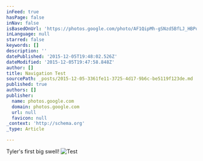```yaml
---
inFeed: true
hasPage: false
inNav: false
isBasedOnUrl: 'https://photos.google.com/photo/AF1QipMh-gSNzd5BfLJ_HBPqQDilxSZrlc8H21AVCFlu'
inLanguage: null
starred: false
keywords: []
description: ''
datePublished: '2015-12-05T19:48:02.526Z'
dateModified: '2015-12-05T19:47:58.848Z'
author: []
title: Navigation Test
sourcePath: _posts/2015-12-05-3361fe11-3725-4d17-9b6c-be5119f123de.md
published: true
authors: []
publisher:
  name: photos.google.com
  domain: photos.google.com
  url: null
  favicon: null
_context: 'http://schema.org'
_type: Article

---
```

Tyler's first big swell!
![Test](https://s3-us-west-2.amazonaws.com/the-grid-img/p/aeba349d0f830e55621d6b766f6a67ed3b565e27.jpg)